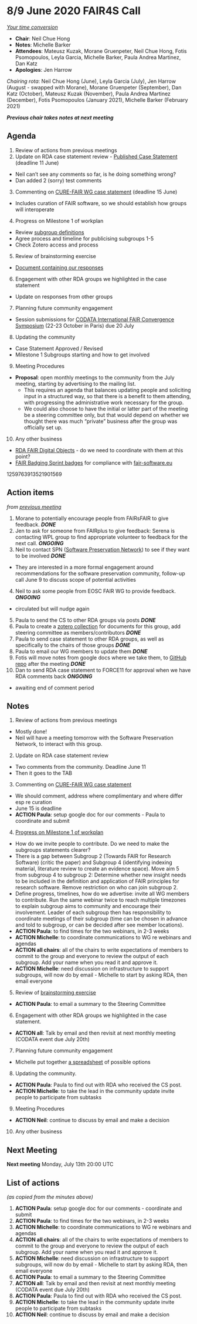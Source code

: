# 8/9 June 2020 FAIR4S Call

_[Your time conversion](https://www.timeanddate.com/worldclock/fixedtime.html?msg=CaseStatementFAIR4RS&iso=20200609T06&p1=47&ah=1)_


- **Chair**: Neil Chue Hong
- **Notes**: Michelle Barker
- **Attendees**: Mateusz Kuzak, Morane Gruenpeter, Neil Chue Hong, Fotis Psomopoulos, Leyla Garcia, Michelle Barker, Paula Andrea Martinez, Dan Katz
- **Apologies**: Jen Harrow

_Chairing rota_: Neil Chue Hong (June), Leyla Garcia (July), Jen Harrow (August - swapped with Morane),  Morane Gruenpeter (September), Dan Katz (October), Mateusz Kuzak (November), Paula Andrea Martinez (December), Fotis Psomopoulos (January 2021), Michelle Barker (February 2021)

_**Previous chair takes notes at next meeting**_


## Agenda

1. Review of actions from previous meetings
2. Update on RDA case statement review - [Published Case Statement](https://www.rd-alliance.org/group/fair-4-research-software-fair4rs-wg/case-statement/fair-research-software-wg-case-statement) (deadline 11 June)
  - Neil can’t see any comments so far, is he doing something wrong?
  - Dan added 2 (sorry) test comments
3. Commenting on [CURE-FAIR WG case statement](https://www.rd-alliance.org/node/66744/case-statement) (deadline 15 June)
  - Includes curation of FAIR software, so we should establish how groups will interoperate
4. Progress on Milestone 1 of workplan
  - Review [subgroup definitions](https://drive.google.com/drive/folders/1xkUWbHvHd-zWoVk3MX54qOUybmf9FH4U)
  - Agree process and timeline for publicising subgroups 1-5
  - Check Zotero access and process
5. Review of brainstorming exercise
  - [Document containing our responses](https://docs.google.com/document/d/14f0hXT6EQbw6XR8Kx3K-F-pAMDHXFxtKlDdJ8JKzhZ4/edit)
6. Engagement with other RDA groups we highlighted in the case statement
  - Update on responses from other groups
7. Planning future community engagement
  - Session submissions for [CODATA International FAIR Convergence Symposium](https://conference.codata.org/FAIRconvergence2020/) (22-23 October in Paris) due 20 July
8. Updating the community
  - Case Statement Approved / Revised
  - Milestone 1 Subgroups starting and how to get involved
9. Meeting Procedures
  - **Proposal**: open monthly meetings to the community from the July meeting, starting by advertising to the mailing list.
    - This requires an agenda that balances updating people and soliciting input in a structured way, so that there is a benefit to them attending, with progressing the administrative work necessary for the group.
    - We could also choose to have the initial or latter part of the meeting be a steering committee only, but that would depend on whether we thought there was much “private” business after the group was officially set up.
10. Any other business
  - [RDA FAIR Digital Objects](http://docs.google.com/document/d/1CzqIPPJcnqY4ZNIE1Pkloqe-ESGnuTB5lBY8plYCvtU/edit) - do we need to coordinate with them at this point?
  - [FAIR Badging Sprint badges](https://sprint.elifesciences.org/a-badge-for-fair-software/) for compliance with [fair-software.eu](https://fair-software.eu/)




1259763913521901569

## Action items

_from [previous meeting](https://drive.google.com/drive/folders/1udE19l-D3PRUyp9pWkpXEqbZ8lkeyf1q)_

1. Morane to potentially encourage people from FAIRsFAIR to give feedback.  _**DONE**_
2. Jen to ask for someone from FAIRplus to give feedback: Serena is contacting WPL group to find appropriate volunteer to feedback for the next call. _**ONGOING**_
3. Neil to contact SPN ([Software Preservation Network](https://educopia.org/spn/)) to see if they want to be involved _**DONE**_
  - They are interested in a more formal engagement around recommendations for the software preservation community, follow-up call June 9 to discuss scope of potential activities
4. Neil to ask some people from EOSC FAIR WG to provide feedback. _**ONGOING**_
  - circulated but will nudge again
5. Paula to send the CS to other RDA groups via posts _**DONE**_
6. Paula to create a [zotero collection](https://www.zotero.org/groups/2501020/fair4rs/library) for documents for this group, add steering committee as members/contributors _**DONE**_
7. Paula to send case statement to other RDA groups, as well as specifically to the chairs of those groups _**DONE**_
8. Paula to email our WG members to update them _**DONE**_
9. Fotis will move notes from google docs where we take them, to [GitHub repo](https://github.com/force11/FAIR4RS) after the meeting _**DONE**_
10. Dan to send RDA case statement to FORCE11 for approval when we have RDA comments back _**ONGOING**_
  - awaiting end of comment period


## Notes

1. Review of actions from previous meetings
  - Mostly done!
  - Neil will have a meeting tomorrow with the Software Preservation Network, to interact with this group.
2. Update on RDA case statement review
  - Two comments from the community. Deadline June 11
  - Then it goes to the TAB
3. Commenting on [CURE-FAIR WG case statement](https://www.rd-alliance.org/node/66744/case-statement)
  - We should comment, address where complimentary and where differ esp re curation
  - June 15 is deadline
  - **ACTION Paula**: setup google doc for our comments - Paula to coordinate and submit
4. [Progress on Milestone 1 of workplan](https://drive.google.com/drive/folders/1xkUWbHvHd-zWoVk3MX54qOUybmf9FH4U)
  - How do we invite people to contribute. Do we need to make the subgroups statements clearer?
  - There is a gap between Subgroup 2 (Towards FAIR for Research Software) (critic the paper) and Subgroup 4 (identifying indexing material, literature review to create an evidence space). Move aim 5 from subgroup 4 to subgroup 2: Determine whether new insight needs to be included in the definition and application of FAIR principles for research software. Remove restriction on who can join subgroup 2.
  - Define progress, timelines, how do we advertise: invite all WG members to contribute. Run the same webinar twice to reach multiple timezones to explain subgroup aims to community and encourage their involvement. Leader of each subgroup then has responsibility to coordinate meetings of their subgroup (time can be chosen in advance and told to subgroup, or can be decided after see member locations).
  - **ACTION Paula**: to find times for the two webinars, in 2-3 weeks
  - **ACTION Michelle**: to coordinate communications to WG re webinars and agendas
  - **ACTION all chairs**: all of the chairs to write expectations of members to commit to the group and everyone to review the output of each subgroup. Add your name when you read it and approve it.
  - **ACTION Michelle**: need discussion on infrastructure to support subgroups, will now do by email - Michelle to start by asking RDA, then email everyone
5. Review of [brainstorming exercise](https://docs.google.com/document/d/14f0hXT6EQbw6XR8Kx3K-F-pAMDHXFxtKlDdJ8JKzhZ4/edit)
  - **ACTION Paula**: to email a summary to the Steering Committee
6. Engagement with other RDA groups we highlighted in the case statement.
  - **ACTION all**: Talk by email and then revisit at next monthly meeting (CODATA event due July 20th)
7. Planning future community engagement
  - Michelle put together [a spreadsheet](https://docs.google.com/document/d/1hXWrmoK8NP8hGn13pYSIuCm0jJiiVms0ZFAzFOmsKVg/edit#) of possible options
8. Updating the community.
  - **ACTION Paula**: Paula to find out with RDA who received the CS post.
  - **ACTION Michelle**: to take the lead in the community update invite people to participate from subtasks
9. Meeting Procedures
  - **ACTION Neil**: continue to discuss by email and make a decision
10. Any other business



## Next Meeting

**Next meeting** Monday, July 13th 20:00 UTC


## List of actions

_(as copied from the minutes above)_

1. **ACTION Paula**: setup google doc for our comments - coordinate and submit
2. **ACTION Paula**: to find times for the two webinars, in 2-3 weeks
3. **ACTION Michelle**: to coordinate communications to WG re webinars and agendas
4. **ACTION all chairs**: all of the chairs to write expectations of members to commit to the group and everyone to review the output of each subgroup. Add your name when you read it and approve it.
5. **ACTION Michelle**: need discussion on infrastructure to support subgroups, will now do by email - Michelle to start by asking RDA, then email everyone
6. **ACTION Paula**: to email a summary to the Steering Committee
7. **ACTION all**: Talk by email and then revisit at next monthly meeting (CODATA event due July 20th)
8. **ACTION Paula**: Paula to find out with RDA who received the CS post.
9. **ACTION Michelle**: to take the lead in the community update invite people to participate from subtasks
10. **ACTION Neil**: continue to discuss by email and make a decision
